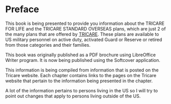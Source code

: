 # Preface

This book is being presented to provide you information about the
TRICARE FOR LIFE and the TRICARE STANDARD OVERSEAS plans, which are
just 2 of the many plans that are offered by [TRICARE](http://www.tricare.mil).
These plans are available to US military personnel on active duty,
activated Guard or Reserve or retired from those categories and their
families.

This book was originally published as a PDF brochure using LibreOffice
Writer program.  It is now being published using the Softcover application.

This information is being compiled from information that is posted on
the Tricare website.  Each chapter contains links to the pages on the Tricare
website that pertain to the information being presented in the chapter.

A lot of the information pertains to persons living in the US so I will
try to point out changes that apply to persons living outside of the US.
